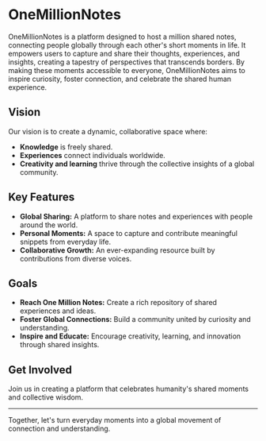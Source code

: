 # OneMillionNotes

OneMillionNotes is a platform designed to host a million shared notes, connecting people globally through each other's short moments in life. It empowers users to capture and share their thoughts, experiences, and insights, creating a tapestry of perspectives that transcends borders. By making these moments accessible to everyone, OneMillionNotes aims to inspire curiosity, foster connection, and celebrate the shared human experience.

## Vision
Our vision is to create a dynamic, collaborative space where:
- **Knowledge** is freely shared.
- **Experiences** connect individuals worldwide.
- **Creativity and learning** thrive through the collective insights of a global community.

## Key Features
- **Global Sharing:** A platform to share notes and experiences with people around the world.
- **Personal Moments:** A space to capture and contribute meaningful snippets from everyday life.
- **Collaborative Growth:** An ever-expanding resource built by contributions from diverse voices.

## Goals
- **Reach One Million Notes:** Create a rich repository of shared experiences and ideas.
- **Foster Global Connections:** Build a community united by curiosity and understanding.
- **Inspire and Educate:** Encourage creativity, learning, and innovation through shared insights.

## Get Involved
Join us in creating a platform that celebrates humanity's shared moments and collective wisdom.

---

Together, let's turn everyday moments into a global movement of connection and understanding.
